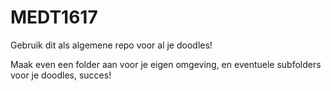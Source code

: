 # MEDT1617
Gebruik dit als algemene repo voor al je doodles!

Maak even een folder aan voor je eigen omgeving, en eventuele subfolders voor je doodles, succes!
